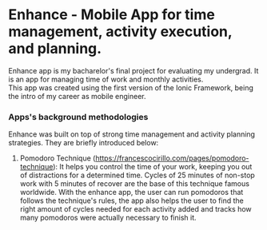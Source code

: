 # Enhance - Mobile App for time management, activity execution, and planning.

Enhance app is my bacharelor's final project for evaluating my undergrad. It is an app for managing time of work and monthly activities.  
This app was created using the first version of the Ionic Framework, being the intro of my career as mobile engineer.

### Apps's background methodologies
Enhance was built on top of strong time management and activity planning strategies. They are briefly introduced below:

1. Pomodoro Technique (https://francescocirillo.com/pages/pomodoro-technique):
It helps you control the time of your work, keeping you out of distractions for a determined time. Cycles of 25 minutes of non-stop work with 5 minutes of recover are the base of this technique famous worldwide. 
With the enhance app, the user can run pomodoros that follows the technique's rules, the app also helps the user to find the right amount of cycles needed for each activity added and tracks how many pomodoros were actually necessary to finish it.



